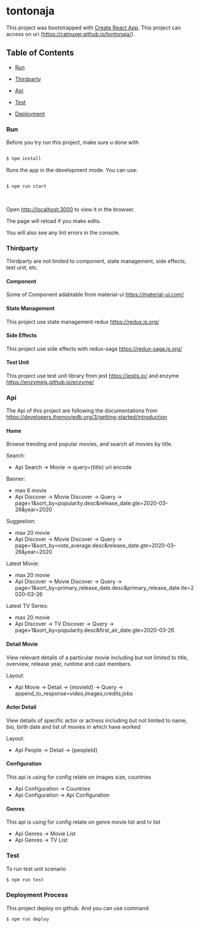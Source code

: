 # tontonaja

This project was bootstrapped with [Create React App](https://github.com/facebook/create-react-app).
This project can access on uri (https://catnuxer.github.io/tontonaja/).

## Table of Contents

- [Run](#run)

- [Thirdparty](#thirdparty)

- [Api](#api)

- [Test](#test)

- [Deployment](#deployment)

### Run

Before you try run this project, make sure u done with

```bash

$ npm install

```

Runs the app in the development mode. You can use:

```bash

$ npm run start

```

<br  />

Open [http://localhost:3000](http://localhost:3000) to view it in the browser.

The page will reload if you make edits.<br  />

You will also see any lint errors in the console.

### Thirdparty

Thirdparty are not limited to component, state management, side effects, test unit, etc.

#### Component

Some of Component adabtable from material-ui https://material-ui.com/

#### State Management

This project use state management redux https://redux.js.org/

#### Side Effects

This project use side effects with redux-saga https://redux-saga.js.org/

#### Test Unit

This project use test unit library from jest https://jestjs.io/ and enzyme https://enzymejs.github.io/enzyme/

### Api

The Api of this project are following the documentations from https://developers.themoviedb.org/3/getting-started/introduction

#### Home

Browse trending and popular movies, and search all movies by title.

Search:

- Api Search -> Movie -> query={title} uri encode

Banner:

- max 6 movie
- Api Discover -> Movie Discover -> Query -> page=1&sort_by=popularity.desc&release_date.gte=2020-03-26&year=2020

Suggestion:

- max 20 movie
- Api Discover -> Movie Discover -> Query -> page=1&sort_by=vote_average.desc&release_date.gte=2020-03-26&year=2020

Latest Movie:

- max 20 movie
- Api Discover -> Movie Discover -> Query -> page=1&sort_by=primary_release_date.desc&primary_release_date.lte=2020-03-26

Latest TV Series:

- max 20 movie
- Api Discover -> TV Discover -> Query -> page=1&sort_by=popularity.desc&first_air_date.gte=2020-03-26

#### Detail Movie

View relevant details of a particular movie including but not limited to title, overview, release year, runtime and cast members.

Layout:

- Api Movie -> Detail -> {movieId} -> Query -> append_to_response=video,images,credits,jobs

#### Actor Detail

View details of specific actor or actress including but not limited to name, bio, birth date and list of movies in which have worked

Layout:

- Api People -> Detail -> {peopleId}

#### Configuration

This api is using for config relate on images size, countries

- Api Configuration -> Countries
- Api Configuration -> Api Configuration

#### Genres

This api is using for config relate on genre movie list and tv list

- Api Genres -> Movie List
- Api Genres -> TV List

### Test

To run test unit scenario

```bash
$ npm run test
```

### Deployment Process

This project deploy on github. And you can use command

```bash
$ npm run deploy
```
